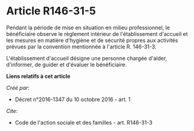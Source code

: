 # Article R146-31-5

Pendant la période de mise en situation en milieu professionnel, le bénéficiaire observe le règlement intérieur de
l'établissement d'accueil et les mesures en matière d'hygiène et de sécurité propres aux activités prévues par la convention
mentionnée à l'article R. 146-31-3. 

L'établissement d'accueil désigne une personne chargée d'aider, d'informer, de guider et d'évaluer le bénéficiaire.

**Liens relatifs à cet article**

_Créé par_:

  - Décret n°2016-1347 du 10 octobre 2016 - art. 1

_Cite_:

  - Code de l'action sociale et des familles - art. R146-31-3
